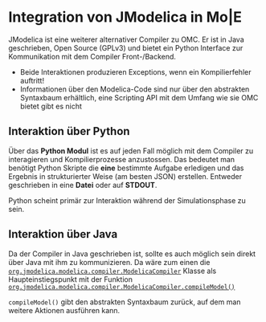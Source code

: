 # Integration von JModelica in Mo|E
JModelica ist eine weiterer alternativer Compiler zu OMC.
Er ist in Java geschrieben, Open Source (GPLv3) und bietet ein
Python Interface zur Kommunikation mit dem Compiler Front-/Backend.

- Beide Interaktionen produzieren Exceptions, wenn ein Kompilierfehler auftritt!
- Informationen über den Modelica-Code sind nur über den abstrakten Syntaxbaum
	erhältlich, eine Scripting API mit dem Umfang wie sie OMC bietet gibt es nicht

## Interaktion über Python
Über das **Python Modul** ist es auf jeden Fall möglich mit dem Compiler zu
interagieren und Kompilierprozesse anzustossen.
Das bedeutet man benötigt Python Skripte die **eine** bestimmte Aufgabe
erledigen und das Ergebnis in strukturierter Weise (am besten JSON) erstellen.
Entweder geschrieben in eine **Datei** oder auf **STDOUT**.

Python scheint primär zur Interaktion während der Simulationsphase zu sein.

## Interaktion über Java
Da der Compiler in Java geschrieben ist, sollte es auch möglich sein
direkt über Java mit ihm zu kommunizieren.
Da wäre zum einen die
[`org.jmodelica.modelica.compiler.ModelicaCompiler`](http://www.jmodelica.org/api-docs/modelica_compiler/classorg_1_1jmodelica_1_1modelica_1_1compiler_1_1_modelica_compiler.html#details)
Klasse als Haupteinstiegspunkt mit der Funktion
 [`org.jmodelica.modelica.compiler.ModelicaCompiler.compileModel()`](http://www.jmodelica.org/api-docs/modelica_compiler/classorg_1_1jmodelica_1_1modelica_1_1compiler_1_1_modelica_compiler.html#a7bcae8980a14a93a0a51d525e1c31267)

`compileModel()` gibt den abstrakten Syntaxbaum zurück, auf dem man weitere
Aktionen ausführen kann.
